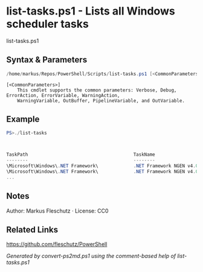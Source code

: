 # list-tasks.ps1 - Lists all Windows scheduler tasks

list-tasks.ps1

## Syntax & Parameters
```powershell
/home/markus/Repos/PowerShell/Scripts/list-tasks.ps1 [<CommonParameters>]
```

```
[<CommonParameters>]
    This cmdlet supports the common parameters: Verbose, Debug, ErrorAction, ErrorVariable, WarningAction, 
    WarningVariable, OutBuffer, PipelineVariable, and OutVariable.
```

## Example
```powershell
PS>./list-tasks



TaskPath                                       TaskName                          State
--------                                       --------                          -----
\Microsoft\Windows\.NET Framework\             .NET Framework NGEN v4.0.30319    Ready
\Microsoft\Windows\.NET Framework\             .NET Framework NGEN v4.0.30319 64 Ready
...
```


## Notes
Author: Markus Fleschutz · License: CC0

## Related Links
https://github.com/fleschutz/PowerShell

*Generated by convert-ps2md.ps1 using the comment-based help of list-tasks.ps1*
